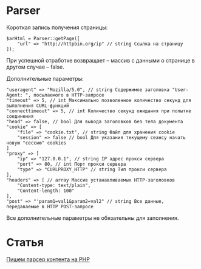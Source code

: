 # Parser

Короткая запись получения страницы:

```
$arHtml = Parser::getPage([
    "url" => "http://httpbin.org/ip" // string Ссылка на страницу
]);
```

При успешной отработке возвращает – массив с данными о странице в другом случае – false.

Дополнительные параметры:

```
"useragent" => "Mozilla/5.0", // string Содержимое заголовка "User-Agent: ", посылаемого в HTTP-запросе
"timeout" => 5, // int Максимально позволенное количество секунд для выполнения CURL-функций
"connecttimeout" => 5, // int Количество секунд ожидания при попытке соединения
"head" => false, // bool Для вывода заголовков без тела документа
"cookie" => [
    "file" => "cookie.txt", // string Файл для хранения cookie
    "session" => false // bool Для указания текущему сеансу начать новую "сессию" cookies
]
"proxy" => [
    "ip" => "127.0.0.1", // string IP адрес прокси сервера
    "port" => 80, // int Порт прокси сервера
    "type" => "CURLPROXY_HTTP" // string Тип прокси сервера
],
"headers" => [ // array Массив устанавливаемых HTTP-заголовков
    "Content-type: text/plain",
    "Content-length: 100"
],
"post" => "'param1=val1&param2=val2" // string Все данные, передаваемые в HTTP POST-запросе
```

Все дополнительные параметры не обязательны для заполнения.

# Статья

[Пишем парсер контента на PHP](http://falbar.ru/article/pishem-parser-kontenta-na-php)